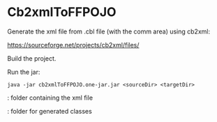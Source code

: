 # Cb2xmlToFFPOJO

Generate the xml file from .cbl file (with the comm area) using cb2xml:

https://sourceforge.net/projects/cb2xml/files/

Build the project.

Run the jar:

```
java -jar cb2xmlToFFPOJO.one-jar.jar <sourceDir> <targetDir>
```

<sourceDir> : folder containing the xml file

<targetDir> : folder for generated classes